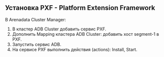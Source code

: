 ## Установка PXF - Platform Extension Framework ##   
В Arenadata Cluster Manager:   
1. В кластер ADB Cluster добавить сервис PXF.
2. Дополнить Mapping кластера ADB Cluster: добавить хост segment-1 в PXF.
3. Запустить сервис ADB.   
4. На сервисе PXF выполнить действия (actions): Install, Start.
   
